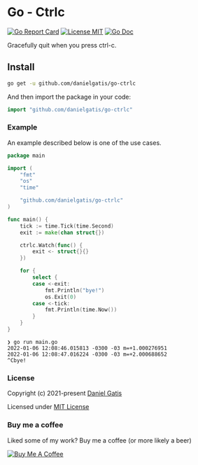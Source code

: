 # Go - Ctrlc

[![Go Report Card](https://goreportcard.com/badge/github.com/danielgatis/go-ctrlc?style=flat-square)](https://goreportcard.com/report/github.com/danielgatis/go-ctrlc)
[![License MIT](https://img.shields.io/badge/license-MIT-blue.svg)](https://raw.githubusercontent.com/danielgatis/go-ctrlc/master/LICENSE)
[![Go Doc](https://img.shields.io/badge/godoc-reference-blue.svg?style=flat-square)](https://godoc.org/github.com/danielgatis/go-ctrlc)

Gracefully quit when you press ctrl-c.

## Install

```bash
go get -u github.com/danielgatis/go-ctrlc
```

And then import the package in your code:

```go
import "github.com/danielgatis/go-ctrlc"
```

### Example

An example described below is one of the use cases.

```go
package main

import (
	"fmt"
	"os"
	"time"

	"github.com/danielgatis/go-ctrlc"
)

func main() {
	tick := time.Tick(time.Second)
	exit := make(chan struct{})

	ctrlc.Watch(func() {
		exit <- struct{}{}
	})

	for {
		select {
		case <-exit:
			fmt.Println("bye!")
			os.Exit(0)
		case <-tick:
			fmt.Println(time.Now())
		}
	}
}
```

```
❯ go run main.go
2022-01-06 12:08:46.015813 -0300 -03 m=+1.000276951
2022-01-06 12:08:47.016224 -0300 -03 m=+2.000688652
^Cbye!
```

### License

Copyright (c) 2021-present [Daniel Gatis](https://github.com/danielgatis)

Licensed under [MIT License](./LICENSE)

### Buy me a coffee

Liked some of my work? Buy me a coffee (or more likely a beer)

<a href="https://www.buymeacoffee.com/danielgatis" target="_blank"><img src="https://bmc-cdn.nyc3.digitaloceanspaces.com/BMC-button-images/custom_images/orange_img.png" alt="Buy Me A Coffee" style="height: auto !important;width: auto !important;"></a>
